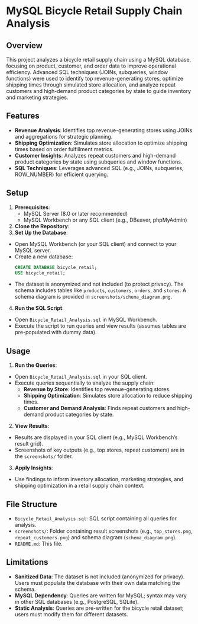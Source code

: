 # MySQL Bicycle Retail Supply Chain Analysis

## Overview
This project analyzes a bicycle retail supply chain using a MySQL database, focusing on product, customer, and order data to improve operational efficiency. Advanced SQL techniques (JOINs, subqueries, window functions) were used to identify top revenue-generating stores, optimize shipping times through simulated store allocation, and analyze repeat customers and high-demand product categories by state to guide inventory and marketing strategies.

## Features
- **Revenue Analysis**: Identifies top revenue-generating stores using JOINs and aggregations for strategic planning.
- **Shipping Optimization**: Simulates store allocation to optimize shipping times based on order fulfillment metrics.
- **Customer Insights**: Analyzes repeat customers and high-demand product categories by state using subqueries and window functions.
- **SQL Techniques**: Leverages advanced SQL (e.g., JOINs, subqueries, ROW_NUMBER) for efficient querying.

## Setup
1. **Prerequisites**:
   - MySQL Server (8.0 or later recommended)
   - MySQL Workbench or any SQL client (e.g., DBeaver, phpMyAdmin)
2. **Clone the Repository**:
3. **Set Up the Database**:
- Open MySQL Workbench (or your SQL client) and connect to your MySQL server.
- Create a new database:
  ```sql
  CREATE DATABASE bicycle_retail;
  USE bicycle_retail;
  ```
- The dataset is anonymized and not included (to protect privacy). The schema includes tables like `products`, `customers`, `orders`, and `stores`. A schema diagram is provided in `screenshots/schema_diagram.png`.
4. **Run the SQL Script**:
- Open `Bicycle_Retail_Analysis.sql` in MySQL Workbench.
- Execute the script to run queries and view results (assumes tables are pre-populated with dummy data).

## Usage
1. **Run the Queries**:
- Open `Bicycle_Retail_Analysis.sql` in your SQL client.
- Execute queries sequentially to analyze the supply chain:
  - **Revenue by Store**: Identifies top revenue-generating stores.
  - **Shipping Optimization**: Simulates store allocation to reduce shipping times.
  - **Customer and Demand Analysis**: Finds repeat customers and high-demand product categories by state.
2. **View Results**:
- Results are displayed in your SQL client (e.g., MySQL Workbench’s result grid).
- Screenshots of key outputs (e.g., top stores, repeat customers) are in the `screenshots/` folder.
3. **Apply Insights**:
- Use findings to inform inventory allocation, marketing strategies, and shipping optimization in a retail supply chain context.

## File Structure
- `Bicycle_Retail_Analysis.sql`: SQL script containing all queries for analysis.
- `screenshots/`: Folder containing result screenshots (e.g., `top_stores.png`, `repeat_customers.png`) and schema diagram (`schema_diagram.png`).
- `README.md`: This file.

## Limitations
- **Sanitized Data**: The dataset is not included (anonymized for privacy). Users must populate the database with their own data matching the schema.
- **MySQL Dependency**: Queries are written for MySQL; syntax may vary in other SQL databases (e.g., PostgreSQL, SQLite).
- **Static Analysis**: Queries are pre-written for the bicycle retail dataset; users must modify them for different datasets.

